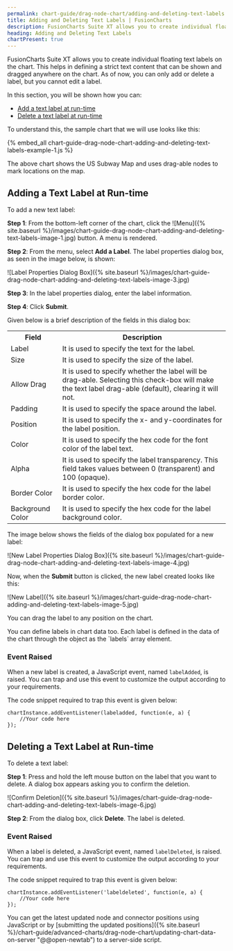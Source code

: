 ```yaml
---
permalink: chart-guide/drag-node-chart/adding-and-deleting-text-labels.html
title: Adding and Deleting Text Labels | FusionCharts
description: FusionCharts Suite XT allows you to create individual floating text labels on the chart. This helps in defining a strict text content that can be shown and dragged anywhere on the chart.
heading: Adding and Deleting Text Labels
chartPresent: true
---
```


FusionCharts Suite XT allows you to create individual floating text labels on the chart. This helps in defining a strict text content that can be shown and dragged anywhere on the chart. As of now, you can only add or delete a label, but you cannot edit a label.

In this section, you will be shown how you can:

* <a href="{{ site.baseurl }}chart-guide/drag-node-chart/adding-and-deleting-text-labels.html#adding-a-text-label-at-run-time">Add a text label at run-time</a>
* <a href="{{ site.baseurl }}chart-guide/drag-node-chart/adding-and-deleting-text-labels.html#deleting-a-text-label-at-run-time">Delete a text label at run-time</a>

To understand this, the sample chart that we will use looks like this:

{% embed_all chart-guide-drag-node-chart-adding-and-deleting-text-labels-example-1.js %}

The above chart shows the US Subway Map and uses drag-able nodes to mark locations on the map.


## Adding a Text Label at Run-time

To add a new text label:

__Step 1__: From the bottom-left corner of the chart, click the ![Menu]({% site.baseurl %}/images/chart-guide-drag-node-chart-adding-and-deleting-text-labels-image-1.jpg) button. A menu is rendered.

__Step 2__: From the menu, select __Add a Label__.
The label properties dialog box, as seen in the image below, is shown:

![Label Properties Dialog Box]({% site.baseurl %}/images/chart-guide-drag-node-chart-adding-and-deleting-text-labels-image-3.jpg)

__Step 3__: In the label properties dialog, enter the label information.

__Step 4__: Click __Submit__.

Given below is a brief description of the fields in this dialog box:

<table>
  <tr>
    <th>Field</th>
    <th>Description</th>
  </tr>
  <tr>
    <td>Label</td>
    <td>It is used to specify the text for the label.</td>
  </tr>
  <tr>
    <td>Size</td>
    <td>It is used to specify the size of the label.</td>
  </tr>
  <tr>
    <td>Allow Drag</td>
    <td>It is used to specify whether the label will be drag-able. Selecting this check-box will make the text label drag-able (default), clearing it will not. </td>
  </tr>
  <tr>
    <td>Padding</td>
    <td>It is used to specify the space around the label.</td>
  </tr>
  <tr>
    <td>Position</td>
    <td>It is used to specify the x- and y-coordinates for the label position.</td>
  </tr>
  <tr>
    <td>Color</td>
    <td>It is used to specify the hex code for the font color of the label text.</td>
  </tr>
  <tr>
    <td>Alpha</td>
    <td>It is used to specify the label transparency. This field takes values between 0 (transparent) and 100 (opaque).</td>
  </tr>
  <tr>
    <td>Border Color</td>
    <td>It is used to specify the hex code for the label border color.</td>
  </tr>
  <tr>
    <td>Background Color</td>
    <td>It is used to specify the hex code for the label background color.</td>
  </tr>
</table>


The image below shows the fields of the dialog box populated for a new label:

![New Label Properties Dialog Box]({% site.baseurl %}/images/chart-guide-drag-node-chart-adding-and-deleting-text-labels-image-4.jpg)

Now, when the __Submit__ button is clicked, the new label created looks like this:

![New Label]({% site.baseurl %}/images/chart-guide-drag-node-chart-adding-and-deleting-text-labels-image-5.jpg)

You can drag the label to any position on the chart.

<p class="text-info">You can define labels in chart data too. Each label is defined in the data of the chart through the object as the `labels` array element. </p>

### Event Raised

When a new label is created, a JavaScript event, named `labelAdded`, is raised. You can trap and use this event to customize the output according to your requirements.

The code snippet required to trap this event is given below:

```
chartInstance.addEventListener(labeladded, function(e, a) {
    //Your code here
});

```

## Deleting a Text Label at Run-time

To delete a text label:

__Step 1__: Press and hold the left mouse button on the label that you want to delete. A dialog box appears asking you to confirm the deletion.

![Confirm Deletion]({% site.baseurl %}/images/chart-guide-drag-node-chart-adding-and-deleting-text-labels-image-6.jpg)

__Step 2__: From the dialog box, click __Delete__. The label is deleted.

### Event Raised

When a label is deleted, a JavaScript event, named `labelDeleted`, is raised. You can trap and use this event to customize the output according to your requirements.

The code snippet required to trap this event is given below:

```
chartInstance.addEventListener('labeldeleted', function(e, a) {
    //Your code here
});

```

<p class="text-info">You can get the latest updated node and connector positions using JavaScript or by [submitting the updated positions]({% site.baseurl %}/chart-guide/advanced-charts/drag-node-chart/updating-chart-data-on-server "@@open-newtab") to a server-side script.</p>
